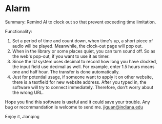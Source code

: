 Alarm
=====
Summary: 
Remind AI to clock out so that prevent exceeding time limitation. 

Functionality:
1. Set a period of time and count down, when time's up, a short piece of audio will be played. Meanwhile, the clock-out page will pop out. 
2. When in the library or some places quiet, you can turn sound off. So as the web's pop-out, if you want to use it as timer.
3. Since the IU system uses decimal to record how long you have clocked, the input field use decimal as well. For example, enter 1.5 hours means one and half hour. The transfer is done automatically. 
4. Just for potential usage, if someone want to apply it on other website, there is a textfield for new website address. After you typed in, the software will try to connect immediately. Therefore, don't worry about the wrong URL.

Hope you find this software is useful and it could save your trouble. 
Any bug or recommandation is welcome to send me. jiguan@indiana.edu

Enjoy it,
Jianqing
